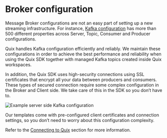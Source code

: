 # Broker configuration

Message Broker configurations are not an easy part of setting up a new
streaming infrastructure. For instance, [Kafka
configuration](https://kafka.apache.org/documentation/#configuration)
has more than 500 different properties across Server, Topic, Consumer
and Producer configurations.

Quix handles Kafka configuration efficiently and reliably. We maintain
these configurations in order to achieve the best performance and
reliability when using the Quix SDK together with managed Kafka topics
created inside Quix workspaces.

In addition, the Quix SDK uses high-security connections using SSL
certificates that encrypt all your data between producers and consumers.
These types of secured connection require some complex configuration in
the Broker and Client side. We take care of this in the SDK so you don’t
have to.

![Example server side Kafka configuration](../images/BrokerConfiguration.jpg)

Our templates come with pre-configured client certificates and
connection settings, so you don’t need to worry about this configuration
complexity.

Refer to the [Connecting to Quix](../connect.md) section for more
information.
